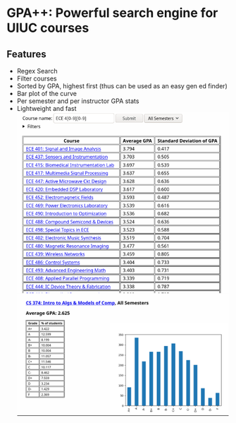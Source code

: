 # GPA++: Powerful search engine for UIUC courses
## Features
* Regex Search
* Filter courses
* Sorted by GPA, highest first (thus can be used as an easy gen ed finder)
* Bar plot of the curve
* Per semester and per instructor GPA stats
* Lightweight and fast
![Screenshot](screenshot.png)
![Screenshot](screenshot2.png)
